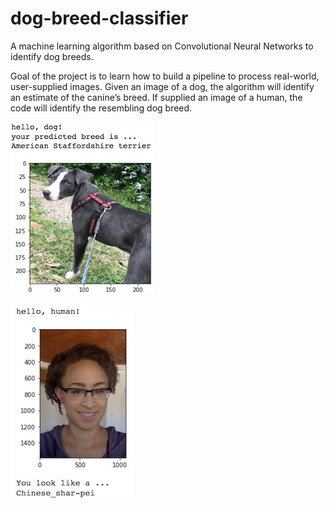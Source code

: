 # dog-breed-classifier
A machine learning algorithm based on Convolutional Neural Networks to identify dog breeds.

Goal of the project is to learn how to build a pipeline to process real-world, user-supplied images. Given an image of a dog, the algorithm will identify an estimate of the canine’s breed. If supplied an image of a human, the code will identify the resembling dog breed. 

![alt text](https://github.com/alex01001/dog-breed-classifier/blob/master/images/sample_dog_output.png)


![alt text](https://github.com/alex01001/dog-breed-classifier/blob/master/images/sample_human_output.png)
